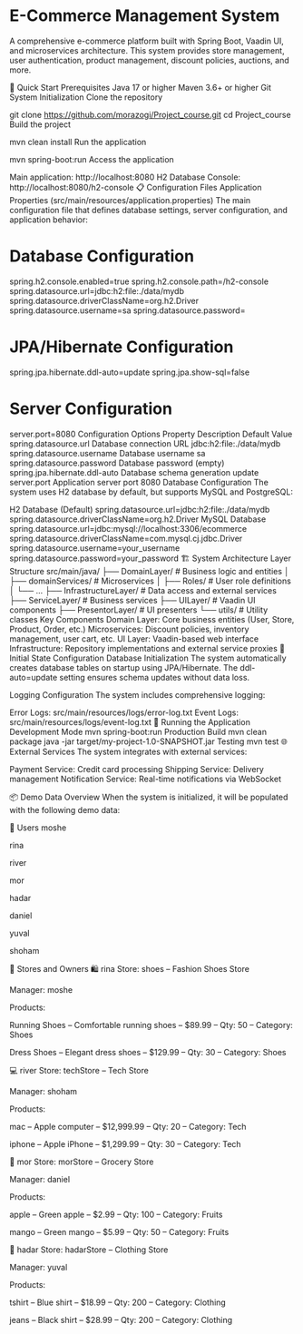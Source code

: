 # E-Commerce Management System
A comprehensive e-commerce platform built with Spring Boot, Vaadin UI, and microservices architecture. This system provides store management, user authentication, product management, discount policies, auctions, and more.

🚀 Quick Start
Prerequisites
Java 17 or higher
Maven 3.6+ or higher
Git
System Initialization
Clone the repository

git clone https://github.com/morazogi/Project_course.git
cd Project_course
Build the project

mvn clean install
Run the application

mvn spring-boot:run
Access the application

Main application: http://localhost:8080
H2 Database Console: http://localhost:8080/h2-console
📋 Configuration Files
Application Properties (src/main/resources/application.properties)
The main configuration file that defines database settings, server configuration, and application behavior:

# Database Configuration
spring.h2.console.enabled=true
spring.h2.console.path=/h2-console
spring.datasource.url=jdbc:h2:file:./data/mydb
spring.datasource.driverClassName=org.h2.Driver
spring.datasource.username=sa
spring.datasource.password=

# JPA/Hibernate Configuration
spring.jpa.hibernate.ddl-auto=update
spring.jpa.show-sql=false

# Server Configuration
server.port=8080
Configuration Options
Property	Description	Default Value
spring.datasource.url	Database connection URL	jdbc:h2:file:./data/mydb
spring.datasource.username	Database username	sa
spring.datasource.password	Database password	(empty)
spring.jpa.hibernate.ddl-auto	Database schema generation	update
server.port	Application server port	8080
Database Configuration
The system uses H2 database by default, but supports MySQL and PostgreSQL:

H2 Database (Default)
spring.datasource.url=jdbc:h2:file:./data/mydb
spring.datasource.driverClassName=org.h2.Driver
MySQL Database
spring.datasource.url=jdbc:mysql://localhost:3306/ecommerce
spring.datasource.driverClassName=com.mysql.cj.jdbc.Driver
spring.datasource.username=your_username
spring.datasource.password=your_password
🏗️ System Architecture
Layer Structure
src/main/java/
├── DomainLayer/           # Business logic and entities
│   ├── domainServices/    # Microservices
│   ├── Roles/            # User role definitions
│   └── ...
├── InfrastructureLayer/   # Data access and external services
├── ServiceLayer/         # Business services
├── UILayer/             # Vaadin UI components
├── PresentorLayer/      # UI presenters
└── utils/               # Utility classes
Key Components
Domain Layer: Core business entities (User, Store, Product, Order, etc.)
Microservices: Discount policies, inventory management, user cart, etc.
UI Layer: Vaadin-based web interface
Infrastructure: Repository implementations and external service proxies
🔧 Initial State Configuration
Database Initialization
The system automatically creates database tables on startup using JPA/Hibernate. The ddl-auto=update setting ensures schema updates without data loss.

Logging Configuration
The system includes comprehensive logging:

Error Logs: src/main/resources/logs/error-log.txt
Event Logs: src/main/resources/logs/event-log.txt
🚀 Running the Application
Development Mode
mvn spring-boot:run
Production Build
mvn clean package
java -jar target/my-project-1.0-SNAPSHOT.jar
Testing
mvn test
🌐 External Services
The system integrates with external services:

Payment Service: Credit card processing
Shipping Service: Delivery management
Notification Service: Real-time notifications via WebSocket

📦 Demo Data Overview
When the system is initialized, it will be populated with the following demo data:

👥 Users
moshe

rina

river

mor

hadar

daniel

yuval

shoham

🏬 Stores and Owners
🛍️ rina
Store: shoes – Fashion Shoes Store

Manager: moshe

Products:

Running Shoes – Comfortable running shoes – $89.99 – Qty: 50 – Category: Shoes

Dress Shoes – Elegant dress shoes – $129.99 – Qty: 30 – Category: Shoes

💻 river
Store: techStore – Tech Store

Manager: shoham

Products:

mac – Apple computer – $12,999.99 – Qty: 20 – Category: Tech

iphone – Apple iPhone – $1,299.99 – Qty: 30 – Category: Tech

🛒 mor
Store: morStore – Grocery Store

Manager: daniel

Products:

apple – Green apple – $2.99 – Qty: 100 – Category: Fruits

mango – Green mango – $5.99 – Qty: 50 – Category: Fruits

👗 hadar
Store: hadarStore – Clothing Store

Manager: yuval

Products:

tshirt – Blue shirt – $18.99 – Qty: 200 – Category: Clothing

jeans – Black shirt – $28.99 – Qty: 200 – Category: Clothing
